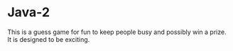 # Java-2
This is a guess game for fun to keep people busy and possibly win a prize.
It is designed to be exciting.